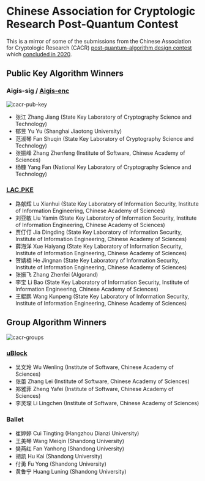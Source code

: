 # Chinese Association for Cryptologic Research Post-Quantum Contest

This is a mirror of some of the submissions from the Chinese Association for Cryptologic Research (CACR) 
[post-quantum-algorithm design contest](https://sfjs.cacrnet.org.cn/site/content/309.html) which [concluded in 2020](https://www.cacrnet.org.cn/site/content/854.html).

## Public Key Algorithm Winners

### Aigis-sig / [Aigis-enc](https://github.com/sweis/carc-pq-contest/files/9537413/default.pdf)


![cacr-pub-key](https://user-images.githubusercontent.com/408767/189405073-eb94706c-2bf0-4d9d-ba53-fb69635648f6.png)

* 张江 Zhang Jiang (State Key Laboratory of Cryptography Science and Technology)
* 郁昱 Yu Yu (Shanghai Jiaotong University)
* 范淑琴 Fan Shuqin (State Key Laboratory of Cryptography Science and Technology)
* 张振峰 Zhang Zhenfeng (Institute of Software, Chinese Academy of Sciences)
* 杨糠 Yang Fan (National Key Laboratory of Cryptography Science and Technology)

### [LAC.PKE](https://github.com/sweis/carc-pq-contest/files/9537402/LAC.PKE.pdf)

* 路献辉 Lu Xianhui (State Key Laboratory of Information Security, Institute of Information Engineering, Chinese Academy of Sciences)
* 刘亚敏 Liu Yamin (State Key Laboratory of Information Security, Institute of Information Engineering, Chinese Academy of Sciences)
* 贾仃仃 Jia Dingding (State Key Laboratory of Information Security, Institute of Information Engineering, Chinese Academy of Sciences)
* 薛海洋 Xue Haiyang (State Key Laboratory of Information Security, Institute of Information Engineering, Chinese Academy of Sciences)
* 贺婧楠 He Jingnan (State Key Laboratory of Information Security, Institute of Information Engineering, Chinese Academy of Sciences)
* 张振飞 Zhang Zhenfei (Algorand)
* 李宝 Li Bao (State Key Laboratory of Information Security, Institute of Information Engineering, Chinese Academy of Sciences)
* 王鲲鹏 Wang Kunpeng (State Key Laboratory of Information Security, Institute of Information Engineering, Chinese Academy of Sciences)

## Group Algorithm Winners
![cacr-groups](https://user-images.githubusercontent.com/408767/189405119-574a7a08-e7dd-4bc0-a4d5-751b2ed431e7.png)

### [uBlock](https://github.com/sweis/carc-pq-contest/files/9537422/uBlock.pdf)

* 吴文玲 Wu Wenling (Institute of Software, Chinese Academy of Sciences)
* 张蕾 Zhang Lei (Institute of Software, Chinese Academy of Sciences)
* 郑雅菲 Zheng Yafei (Institute of Software, Chinese Academy of Sciences)
* 李灵琛 Li Lingchen (Institute of Software, Chinese Academy of Sciences)

### Ballet

* 崔婷婷 Cui Tingting (Hangzhou Dianzi University)
* 王美琴 Wang Meiqin (Shandong University)
* 樊燕红 Fan Yanhong (Shandong University)
* 胡凯 Hu Kai (Shandong University)
* 付勇 Fu Yong (Shandong University)
* 黄鲁宁 Huang Luning (Shandong University)
